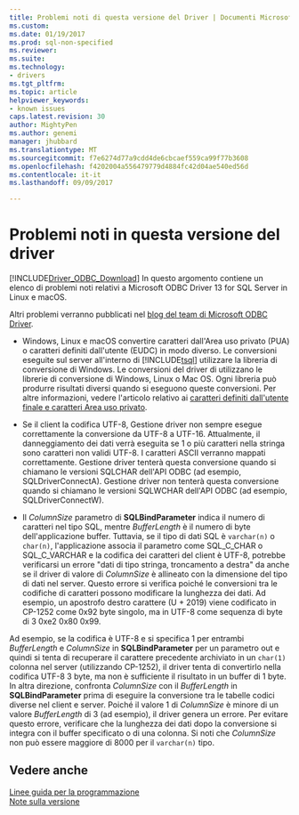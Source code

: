 ```yaml
---
title: Problemi noti di questa versione del Driver | Documenti Microsoft
ms.custom: 
ms.date: 01/19/2017
ms.prod: sql-non-specified
ms.reviewer: 
ms.suite: 
ms.technology:
- drivers
ms.tgt_pltfrm: 
ms.topic: article
helpviewer_keywords:
- known issues
caps.latest.revision: 30
author: MightyPen
ms.author: genemi
manager: jhubbard
ms.translationtype: MT
ms.sourcegitcommit: f7e6274d77a9cdd4de6cbcaef559ca99f77b3608
ms.openlocfilehash: f4202004a556479779d4884fc42d04ae540ed56d
ms.contentlocale: it-it
ms.lasthandoff: 09/09/2017

---
```

# <a name="known-issues-in-this-version-of-the-driver"></a>Problemi noti in questa versione del driver
[!INCLUDE[Driver_ODBC_Download](../../../includes/driver_odbc_download.md)] In questo argomento contiene un elenco di problemi noti relativi a Microsoft ODBC Driver 13 for SQL Server in Linux e macOS.

Altri problemi verranno pubblicati nel [blog del team di Microsoft ODBC Driver](http://blogs.msdn.com/b/sqlnativeclient/).  

- Windows, Linux e macOS convertire caratteri dall'Area uso privato (PUA) o caratteri definiti dall'utente (EUDC) in modo diverso. Le conversioni eseguite sul server all'interno di [!INCLUDE[tsql](../../../includes/tsql_md.md)] utilizzare la libreria di conversione di Windows. Le conversioni del driver di utilizzano le librerie di conversione di Windows, Linux o Mac OS. Ogni libreria può produrre risultati diversi quando si eseguono queste conversioni. Per altre informazioni, vedere l'articolo relativo ai [caratteri definiti dall'utente finale e caratteri Area uso privato](http://msdn.microsoft.com/library/dd317802.aspx).

- Se il client la codifica UTF-8, Gestione driver non sempre esegue correttamente la conversione da UTF-8 a UTF-16. Attualmente, il danneggiamento dei dati verrà eseguita se 1 o più caratteri nella stringa sono caratteri non validi UTF-8. I caratteri ASCII verranno mappati correttamente. Gestione driver tenterà questa conversione quando si chiamano le versioni SQLCHAR dell'API ODBC (ad esempio, SQLDriverConnectA). Gestione driver non tenterà questa conversione quando si chiamano le versioni SQLWCHAR dell'API ODBC (ad esempio, SQLDriverConnectW).  

- Il *ColumnSize* parametro di **SQLBindParameter** indica il numero di caratteri nel tipo SQL, mentre *BufferLength* è il numero di byte dell'applicazione buffer. Tuttavia, se il tipo di dati SQL è `varchar(n)` o `char(n)`, l'applicazione associa il parametro come SQL_C_CHAR o SQL_C_VARCHAR e la codifica dei caratteri del client è UTF-8, potrebbe verificarsi un errore "dati di tipo stringa, troncamento a destra" da anche se il driver di valore di *ColumnSize* è allineato con la dimensione del tipo di dati nel server. Questo errore si verifica poiché le conversioni tra le codifiche di caratteri possono modificare la lunghezza dei dati. Ad esempio, un apostrofo destro carattere (U + 2019) viene codificato in CP-1252 come 0x92 byte singolo, ma in UTF-8 come sequenza di byte di 3 0xe2 0x80 0x99.

Ad esempio, se la codifica è UTF-8 e si specifica 1 per entrambi *BufferLength* e *ColumnSize* in **SQLBindParameter** per un parametro out e quindi si tenta di recuperare il carattere precedente archiviato in un `char(1)` colonna nel server (utilizzando CP-1252), il driver tenta di convertirlo nella codifica UTF-8 3 byte, ma non è sufficiente il risultato in un buffer di 1 byte. In altra direzione, confronta *ColumnSize* con il *BufferLength* in **SQLBindParameter** prima di eseguire la conversione tra le tabelle codici diverse nel client e server. Poiché il valore 1 di *ColumnSize* è minore di un valore *BufferLength* di 3 (ad esempio), il driver genera un errore. Per evitare questo errore, verificare che la lunghezza dei dati dopo la conversione si integra con il buffer specificato o di una colonna. Si noti che *ColumnSize* non può essere maggiore di 8000 per il `varchar(n)` tipo.

## <a name="see-also"></a>Vedere anche  
[Linee guida per la programmazione](../../../connect/odbc/linux-mac/programming-guidelines.md)  
[Note sulla versione](../../../connect/odbc/linux-mac/release-notes.md)  


